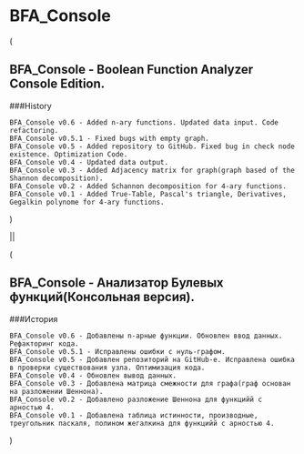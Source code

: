  # BFA_Console
 
(

## BFA_Console - Boolean Function Analyzer Console Edition.

   ###History
   
	BFA_Console v0.6 - Added n-ary functions. Updated data input. Code refactoring. 
    BFA_Console v0.5.1 - Fixed bugs with empty graph.
    BFA_Console v0.5 - Added repository to GitHub. Fixed bug in check node existence. Optimization Code.
    BFA_Console v0.4 - Updated data output.
    BFA_Console v0.3 - Added Adjacency matrix for graph(graph based of the Shannon decomposition).
    BFA_Console v0.2 - Added Schannon decomposition for 4-ary functions.
    BFA_Console v0.1 - Added True-Table, Pascal's triangle, Derivatives, Gegalkin polynome for 4-ary functions.
)

||

(

## BFA_Console - Анализатор Булевых функций(Консольная версия).

   ###История

	BFA_Console v0.6 - Добавлены n-арные функции. Обновлен ввод данных. Рефакторинг кода.
    BFA_Console v0.5.1 - Исправлены ошибки с нуль-графом.
    BFA_Console v0.5 - Добавлен репозиторий на GitHub-е. Исправлена ошибка в проверки существования узла. Оптимизация кода.
    BFA_Console v0.4 - Обновлен вывод данных.
    BFA_Console v0.3 - Добавлена матрица смежности для графа(граф основан на разложении Шеннона).
    BFA_Console v0.2 - Добавлено разложение Шеннона для функцийй с арностью 4.
    BFA_Console v0.1 - Добавлена таблица истинности, производные, треугольник паскаля, полином жегалкина для функцийй с арностью 4.
)